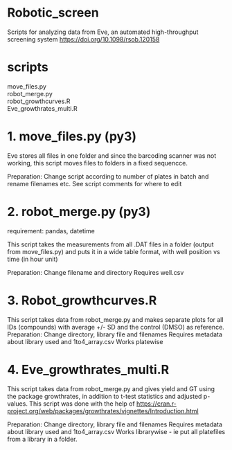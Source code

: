 # Robotic_screen

Scripts for analyzing data from Eve, an automated high-throughput screening system
https://doi.org/10.1098/rsob.120158

# scripts
move_files.py  
robot_merge.py  
robot_growthcurves.R  
Eve_growthrates_multi.R 

# 1. move_files.py (py3)

Eve stores all files in one folder and since the barcoding scanner was not working, this script moves files to folders in a fixed sequencce.

Preparation: Change script according to number of plates in batch and rename filenames etc. See script comments for where to edit

# 2. robot_merge.py (py3)
requirement: pandas, datetime

This script takes the measurements from all .DAT files in a folder (output from move_files.py) and puts it in a wide table format, with well position vs time (in hour unit)

Preparation: Change filename and directory
Requires well.csv 

# 3. Robot_growthcurves.R

This script takes data from robot_merge.py and makes separate plots for all IDs (compounds) with average +/- SD and the control (DMSO) as reference. 
Preparation: Change directory, library file and filenames
Requires metadata about library used and 1to4_array.csv
Works platewise

# 4. Eve_growthrates_multi.R

This script takes data from robot_merge.py and gives yield and GT using the package growthrates, in addition to t-test statistics and adjusted p-values. This script was done with the help of 
https://cran.r-project.org/web/packages/growthrates/vignettes/Introduction.html

Preparation: Change directory, library file and filenames
Requires metadata about library used and 1to4_array.csv
Works librarywise - ie put all platefiles from a library in a folder. 







